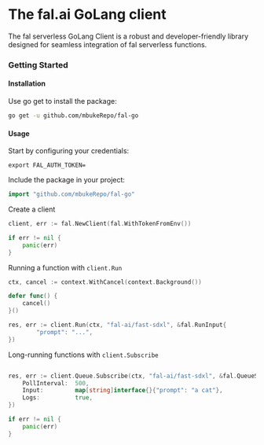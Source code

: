 # The fal.ai GoLang client

The fal serverless GoLang Client is a robust and developer-friendly library designed for seamless integration of fal serverless functions.

### Getting Started

#### Installation

Use go get to install the package:

```bash
go get -u github.com/mbukeRepo/fal-go
```

#### Usage

Start by configuring your credentials:

```
export FAL_AUTH_TOKEN=
```

Include the package in your project:

```go
import "github.com/mbukeRepo/fal-go"
```

Create a client

```go
client, err := fal.NewClient(fal.WithTokenFromEnv())

if err != nil {
	panic(err)
}
```

Running a function with `client.Run`

```go
ctx, cancel := context.WithCancel(context.Background())

defer func() {
	cancel()
}()

res, err := client.Run(ctx, "fal-ai/fast-sdxl", &fal.RunInput{
		"prompt": "...",
})
```

Long-running functions with `client.Subscribe`

```go

res, err := client.Queue.Subscribe(ctx, "fal-ai/fast-sdxl", &fal.QueueSubscribeOptions{
	PollInterval:  500,
	Input:         map[string]interface{}{"prompt": "a cat"},
	Logs:          true,
})

if err != nil {
	panic(err)
}
```
